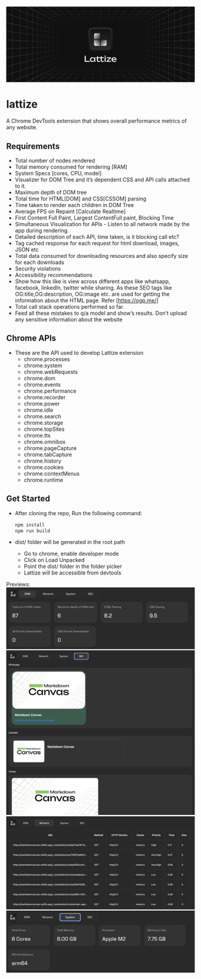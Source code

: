 ![Lattize](https://github.com/gokulcodes/lattize/blob/main/public/poster.png?raw=true 'Lattize')

# lattize
A Chrome DevTools extension that shows overall performance metrics of any website. 

## Requirements
- Total number of nodes rendered
- Total memory consumed for rendering [RAM]
- System Specs [cores, CPU, model]
- Visualizer for DOM Tree and it’s dependent CSS and API calls attached to it.
- Maximum depth of DOM tree
- Total time for HTML[DOM] and CSS[CSSOM] parsing
- Time taken to render each children in DOM Tree
- Average FPS on Repaint [Calculate Realtime]
- First Content Full Paint, Largest ContentFull paint, Blocking Time
- Simultaneous Visualization for APIs - Listen to all network made by the app during rendering.
- Detailed description of each API, time taken, is it blocking call etc?
- Tag cached response for each request for html download, images, JSON etc
- Total data consumed for downloading resources and also specify size for each downloads
- Security violations
- Accessibility recommendations
- Show how this like is view across different apps like whatsapp, facebook, linkedIn, twitter while sharing. As these SEO tags like OG:title,OG:description, OG:image etc. are used for getting the information about the HTML page. Refer [https://ogp.me/]
- Total call stack operations performed so far.
- Feed all these mistakes to q/a model and show’s results. Don’t upload any sensitive information about the website

## Chrome APIs
* These are the API used to develop Lattize extension
    - chrome.processes
    - chrome.system
    - chrome.webRequests
    - chrome.dom
    - chrome.events
    - chrome.performance
    - chrome.recorder
    - chrome.power
    - chrome.idle
    - chrome.search
    - chrome.storage
    - chrome.topSites
    - chrome.tts
    - chrome.omnibox
    - chrome.pageCapture
    - chrome.tabCapture
    - chrome.history
    - chrome.cookies
    - chrome.contextMenus
    - chrome.runtime

## Get Started
- After cloning the repo, Run the following command:
    ```
    npm install
    npm run build
    ```

- dist/ folder will be generated in the root path
    * Go to chrome, enable developer mode
    * Click on Load Unpacked
    * Point the dist/ folder in the folder picker
    * Lattize will be accessible from devtools

Previews:
![Lattize](https://github.com/gokulcodes/lattize/blob/main/public/preview/dom.png?raw=true 'Lattize')
![Lattize](https://github.com/gokulcodes/lattize/blob/main/public/preview/SEO.png?raw=true 'Lattize')
![Lattize](https://github.com/gokulcodes/lattize/blob/main/public/preview/network.png?raw=true 'Lattize')
![Lattize](https://github.com/gokulcodes/lattize/blob/main/public/preview/system.png?raw=true 'Lattize')